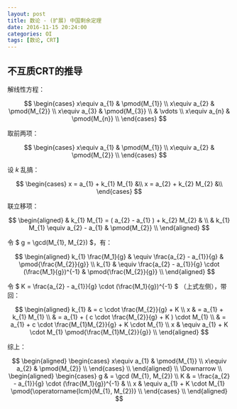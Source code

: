 ```yaml
---
layout: post
title: 数论 - (扩展) 中国剩余定理
date: 2016-11-15 20:24:00
categories: OI
tags: [数论, CRT]
---
```


## 不互质CRT的推导

解线性方程：

$$
\begin{cases}
        x\equiv a_{1} & \pmod{M_{1}} \\
        x\equiv a_{2} & \pmod{M_{2}} \\
        x\equiv a_{3} & \pmod{M_{3}} \\
			& \vdots               \\
        x\equiv a_{n} & \pmod{M_{n}} \\
\end{cases}
$$

取前两项：

$$
\begin{cases}
        x\equiv a_{1} & \pmod{M_{1}} \\
        x\equiv a_{2} & \pmod{M_{2}} \\
\end{cases}
$$

设 $k$ 乱搞：

$$
\begin{cases}
        x = a_{1} + k_{1} M_{1} &\\
        x = a_{2} + k_{2} M_{2} &\\
\end{cases}
$$

联立移项：

$$
\begin{aligned}
        & k_{1} M_{1} = ( a_{2} - a_{1} ) + k_{2} M_{2} &                        \\
        & k_{1} M_{1} \equiv a_{2} - a_{1}                           & \pmod{M_{2}} \\
\end{aligned}
$$

令 $ g = \gcd(M_{1}, M_{2}) $，有：

$$
\begin{aligned}
		k_{1} \frac{M_1}{g} & \equiv \frac{a_{2} - a_{1}}{g}  &  \pmod{\frac{M_{2}}{g}} \\
		k_{1} & \equiv \frac{a_{2} - a_{1}}{g} \cdot (\frac{M_1}{g})^{-1}  &  \pmod{\frac{M_{2}}{g}} \\
\end{aligned}
$$

令 $ K = \frac{a_{2} - a_{1}}{g} \cdot (\frac{M_1}{g})^{-1} $ （上式左侧），带回：

$$
\begin{aligned}
		k_{1} & = c \cdot \frac{M_{2}}{g} + K \\
		x & = a_{1} + k_{1} M_{1} \\
		   & = a_{1} + ( c \cdot \frac{M_{2}}{g} + K ) \cdot M_{1} \\
		   & = a_{1} + c \cdot \frac{M_{1}M_{2}}{g} + K \cdot M_{1} \\
	    x & \equiv a_{1} + K \cdot M_{1}    \pmod{\frac{M_{1}M_{2}}{g}} \\
\end{aligned}
$$

综上：

$$
\begin{aligned}
		\begin{cases}
		        x\equiv a_{1} & \pmod{M_{1}} \\
		        x\equiv a_{2} & \pmod{M_{2}} \\
		\end{cases} \\
\end{aligned} \\
\Downarrow \\
\begin{aligned}
		\begin{cases}
			g & = \gcd (M_{1}, M_{2}) \\
			K & = \frac{a_{2} - a_{1}}{g} \cdot (\frac{M_1}{g})^{-1} &  \\
			x & \equiv a_{1} + K \cdot M_{1}    \pmod{\operatorname{lcm}(M_{1}, M_{2})} \\
		\end{cases} \\
\end{aligned}
$$

